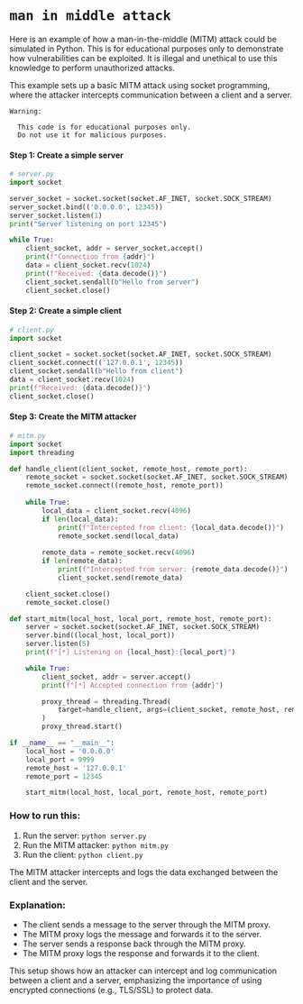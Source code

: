 # `man in middle attack`

Here is an example of how a man-in-the-middle (MITM) attack could be simulated in Python. This is for educational purposes only to demonstrate how vulnerabilities can be exploited. It is illegal and unethical to use this knowledge to perform unauthorized attacks.

This example sets up a basic MITM attack using socket programming, where the attacker intercepts communication between a client and a server.

    Warning: 
    
      This code is for educational purposes only. 
      Do not use it for malicious purposes.

#### Step 1: Create a simple server
```python
# server.py
import socket

server_socket = socket.socket(socket.AF_INET, socket.SOCK_STREAM)
server_socket.bind(('0.0.0.0', 12345))
server_socket.listen(1)
print("Server listening on port 12345")

while True:
    client_socket, addr = server_socket.accept()
    print(f"Connection from {addr}")
    data = client_socket.recv(1024)
    print(f"Received: {data.decode()}")
    client_socket.sendall(b"Hello from server")
    client_socket.close()
```

#### Step 2: Create a simple client
```python
# client.py
import socket

client_socket = socket.socket(socket.AF_INET, socket.SOCK_STREAM)
client_socket.connect(('127.0.0.1', 12345))
client_socket.sendall(b"Hello from client")
data = client_socket.recv(1024)
print(f"Received: {data.decode()}")
client_socket.close()
```

#### Step 3: Create the MITM attacker
```python
# mitm.py
import socket
import threading

def handle_client(client_socket, remote_host, remote_port):
    remote_socket = socket.socket(socket.AF_INET, socket.SOCK_STREAM)
    remote_socket.connect((remote_host, remote_port))
    
    while True:
        local_data = client_socket.recv(4096)
        if len(local_data):
            print(f"Intercepted from client: {local_data.decode()}")
            remote_socket.send(local_data)
        
        remote_data = remote_socket.recv(4096)
        if len(remote_data):
            print(f"Intercepted from server: {remote_data.decode()}")
            client_socket.send(remote_data)

    client_socket.close()
    remote_socket.close()

def start_mitm(local_host, local_port, remote_host, remote_port):
    server = socket.socket(socket.AF_INET, socket.SOCK_STREAM)
    server.bind((local_host, local_port))
    server.listen(5)
    print(f"[*] Listening on {local_host}:{local_port}")

    while True:
        client_socket, addr = server.accept()
        print(f"[*] Accepted connection from {addr}")

        proxy_thread = threading.Thread(
            target=handle_client, args=(client_socket, remote_host, remote_port)
        )
        proxy_thread.start()

if __name__ == "__main__":
    local_host = '0.0.0.0'
    local_port = 9999
    remote_host = '127.0.0.1'
    remote_port = 12345

    start_mitm(local_host, local_port, remote_host, remote_port)
```

### How to run this:

1. Run the server: `python server.py`
2. Run the MITM attacker: `python mitm.py`
3. Run the client: `python client.py`

The MITM attacker intercepts and logs the data exchanged between the client and the server.

### Explanation:
- The client sends a message to the server through the MITM proxy.
- The MITM proxy logs the message and forwards it to the server.
- The server sends a response back through the MITM proxy.
- The MITM proxy logs the response and forwards it to the client.

This setup shows how an attacker can intercept and log communication between a client and a server, emphasizing the importance of using encrypted connections (e.g., TLS/SSL) to protect data.
